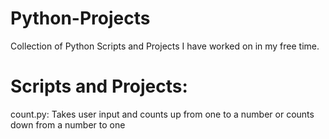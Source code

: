 # Python-Projects
Collection of Python Scripts and Projects I have worked on in my free time.

# Scripts and Projects:
count.py:
Takes user input and counts up from one to a number or counts down from a number to one

